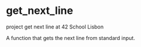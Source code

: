 # get_next_line
project get next line at 42 School Lisbon

A function that gets the next line from standard input.
